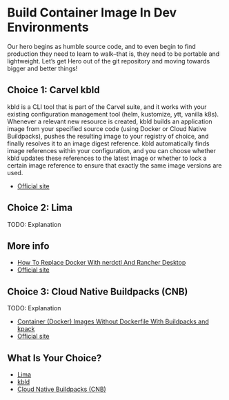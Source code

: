 # Build Container Image In Dev Environments

Our hero begins as humble source code, and to even begin to find production they need to learn to walk–that is, they need to be portable and lightweight. Let’s get Hero out of the git repository and moving towards bigger and better things!

## Choice 1: Carvel kbld

kbld is a CLI tool that is part of the Carvel suite, and it works with your existing configuration management tool (helm, kustomize, ytt, vanilla k8s). Whenever a relevant new resource is created, kbld builds an application image from your specified source code (using Docker or Cloud Native Buildpacks), pushes the resulting image to your registry of choice, and finally resolves it to an image digest reference. kbld automatically finds image references within your configuration, and you can choose whether kbld updates these references to the latest image or whether to lock a certain image reference to ensure that exactly the same image versions are used.  

* [Official site](https://carvel.dev/kbld)

## Choice 2: Lima

TODO: Explanation

## More info

* [How To Replace Docker With nerdctl And Rancher Desktop](https://youtu.be/evWPib0iNgY)
* [Official site](https://github.com/lima-vm/lima)

## Choice 3: Cloud Native Buildpacks (CNB)

TODO: Explanation

* [Container (Docker) Images Without Dockerfile With Buildpacks and kpack](https://youtu.be/fbSoKu8NGSU)
* [Official site](https://buildpacks.io)

## What Is Your Choice?

* [Lima](lima.md)
* [kbld](kbld.md)
* [Cloud Native Buildpacks (CNB)](buildpacks.md)